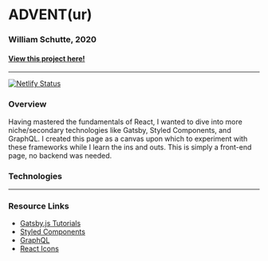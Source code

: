 # ADVENT(ur)
### William Schutte, 2020
#### [View this project here!](https://wonderful-boyd-e49e91.netlify.app/)  
----- 
[![Netlify Status](https://api.netlify.com/api/v1/badges/61a8f278-d1ce-4d0f-944a-cdde00c48e42/deploy-status)](https://app.netlify.com/sites/wonderful-boyd-e49e91/deploys)  

### Overview
Having mastered the fundamentals of React, I wanted to dive into more niche/secondary technologies like Gatsby, Styled Components,
and GraphQL. I created this page as a canvas upon which to experiment with these frameworks while I learn the ins and outs. 
This is simply a front-end page, no backend was needed.

### Technologies

-----
### Resource Links
* [Gatsby.js Tutorials](https://www.gatsbyjs.com/tutorial/)
* [Styled Components](https://styled-components.com/docs/basics#getting-started)
* [GraphQL](https://graphql.org/learn/)
* [React Icons](https://react-icons.github.io/)
